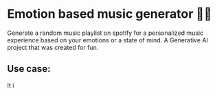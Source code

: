 # Emotion based music generator 🎹🥁
Generate a random music playlist on spotify for a personalized music experience based on your emotions or a state of mind. A Generative AI project that was created for fun.

## Use case: 
It i
